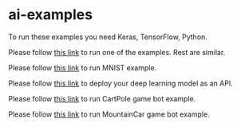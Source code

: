 # ai-examples
To run these examples you need Keras, TensorFlow, Python.

Please follow [this link](https://medium.com/@ashok.tankala/build-your-first-deep-learning-neural-network-model-using-keras-tensorflow-in-python-a3e76a6b3ccb) to run one of the examples. Rest are similar.

Please follow [this link](https://medium.com/@ashok.tankala/handwritten-digit-prediction-using-convolutional-neural-networks-in-tensorflow-with-keras-and-live-5ebddf46dc8) to run MNIST example.

Please follow [this link](https://medium.com/@ashok.tankala/deploy-your-first-deep-learning-neural-network-model-using-flask-keras-tensorflow-in-python-f4bb7309fc49) to deploy your deep learning model as an API.

Please follow [this link](https://medium.com/@ashok.tankala/build-your-first-ai-game-bot-using-openai-gym-keras-tensorflow-in-python-50a4d4296687) to run CartPole game bot example.

Please follow [this link](https://medium.com/@ashok.tankala/solving-curious-case-of-mountaincar-reward-problem-using-openai-gym-keras-tensorflow-in-python-d031c471b346) to run MountainCar game bot example.
